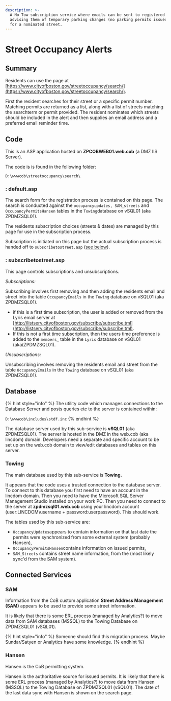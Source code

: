 ```yaml
---
description: >-
  A No Tow subscription service where emails can be sent to registered residents
  advising them of temporary parking changes (no parking permits issued  etc)
  for a nominated street.
---
```


# Street Occupancy Alerts

## Summary

Residents can use the page at [https://www.cityofboston.gov/streetoccupancy/search/](https://www.cityofboston.gov/streetoccupancy/search/).

First the resident searches for their street or a specific permit number.  Matching permits are returned as a list, along with a list of streets matching the searchterm or permit provided.  The resident nominates which streets should be included in the alert and then supplies an email address and a preferred email reminder time.

## Code

This is an ASP application hosted on **ZPCOBWEB01.web.cob** \(a DMZ IIS Server\).

The code is is found in the following folder:

```text
D:\wwwcob\streetoccupancy\search\
```

### : default.asp

The search form for the registration process is contained on this page.  The search is conducted against the `occupancyupdates, SAM_streets` and `OccupancyPermitsHansen` tables in the `Towing`database on vSQL01 \(aka ZPDMZSQL01\).

The residents subscription choices \(streets & dates\) are managed by this page for use in the subscription process.

Subscription is initiated on this page but the actual subscription process is handed off to `subscribetostreet.asp` \([see below](street-sweeping-reminders.md#subscribetostreet-asp)\).

### : subscribetostreet.asp

This page controls subscriptions and unsubscriptions.

_Subscriptions:_ 

Subscribing involves first removing and then adding the residents email and street into the table `OccupancyEmails` in the `Towing` database on vSQL01 \(aka ZPDMZSQL01\).

* if this is a first time subscription, the user is added or removed from the Lyris email server at [http://listserv.cityofboston.gov/subscribe/subscribe.tml](http://listserv.cityofboston.gov/subscribe/subscribe.tml).
* If this is not a first time subscription, then the users time preference is added to the `members_` table in the `Lyris` database on vSQL01 \(aka\(ZPDMZSQL01\).

_Unsubscriptions:_

Unsubscribing involves removing the residents email and street from the table `OccupancyEmails` in the `Towing` database on vSQL01 \(aka ZPDMZSQL01\).

## Database



{% hint style="info" %}
The utility code which manages connections to the Database Server and posts queries etc to the server is contained within:

`D:\wwwcob\includes\stdf.inc`
{% endhint %}

The database server used by this sub-service is **vSQL01** \(aka ZPDMZSQL01\).  The server is hosted in the DMZ in the web.cob \(aka lincdom\) domain.  Developers need a separate and specific account to be set up on the web.cob domain to view/edit databases and tables on this server.

### Towing

The main database used by this sub-service is **Towing.**

It appears that the code uses a trusted connection to the database server. To connect to this database you first need to have an account in the lincdom domain.  Then you need to have the Microsoft SQL Server Management Studio installed on your work PC. Then you need to connect to the server at **zpdmzsql01.web.cob** using your lincdom account \(user:LINCDOM\username + password:userpassword\).  This should work.

The tables used by this sub-service are:

* `OccupancyUpdates`appears to contain information on that last date the permits were synchronized from some external system \(probably Hansen\),
* `OccupancyPermitsHansen`contains information on issued permits,
* `SAM_Streets` contains street name information, from the \(most likely sync'd from the SAM system\).

## Connected Services

### SAM

Information from the CoB custom application **Street Address Management \(SAM\)** appears to be used to provide some street information.

It is likely that there is some ERL process \(managed by Analytics?\) to move data from SAM databases \(MSSQL\) to the Towing Database on ZPDMZSQL01 \(vSQL01\).

{% hint style="info" %}
Someone should find this migration process.  Maybe Sundar/Satyen or Analytics have some knowledge.
{% endhint %}

### Hansen

Hansen is the CoB permitting system.

Hansen is the authoritative source for issued permits. It is likely that there is some ERL process \(managed by Analytics?\) to move data from Hansen \(MSSQL\) to the Towing Database on ZPDMZSQL01 \(vSQL01\).  The date of the last data sync with Hansen is shown on the search page.

